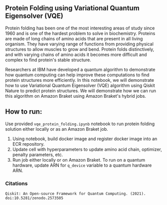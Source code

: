 ## Protein Folding using Variational Quantum Eigensolver (VQE)

Protein folding has been one of the most interesting areas of study since 1960 and is one of the hardest problem to solve in biochemistry. Proteins are made of long chains of amino acids that are present in all living organism. They have varying range of functions from providing physical structures to allow muscles to grow and bend. Protein folds distinctively, and with varying chains of amino acids it becomes more difficult and complex to find protein's stable structure. 

Researchers at IBM have developed a quantum algorithm to demonstrate how quantum computing can help improve these computations to find protein structures more efficiently. In this notebook, we will demonstrate how to use Variational Quantum Eigensolver (VQE) algorithm using Qiskit Nature to predict protein structures. We will demonstrate how we can run this algorithm on Amazon Braket using Amazon Braket's hybrid jobs. 

## How to run:
Use provided `vqe_protein_folding.ipynb` notebook to run protein folding solution either locally or as an Amazon Braket job.

1. Using notebook, build docker image and register docker image into an ECR repository. 
2. Update cell with hyperparameters to update amino acid chain, optimizer, penalty parameters, etc. 
3. Run job either locally or on Amazon Braket. To run on a quantum hardware, update ARN for `q_device` variable to a quantum hardware ARN. 


### Citations

```
Qiskit: An Open-source Framework for Quantum Computing. (2021). doi:10.5281/zenodo.2573505
```